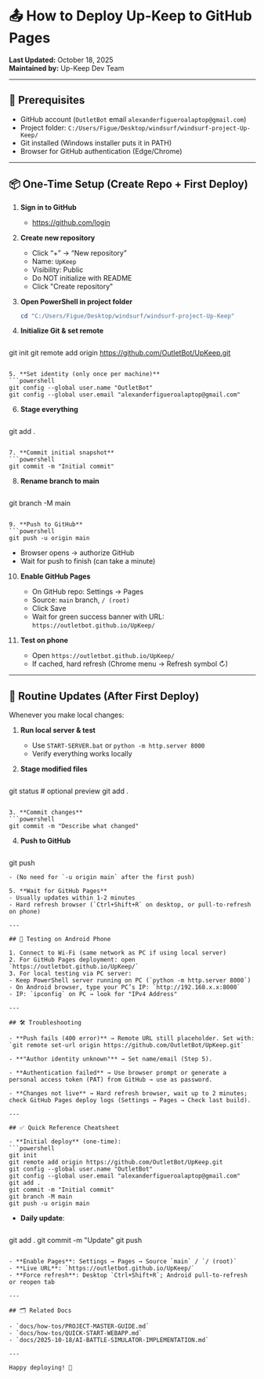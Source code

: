 # 📤 How to Deploy Up-Keep to GitHub Pages

**Last Updated:** October 18, 2025  
**Maintained by:** Up-Keep Dev Team

---

## 🔐 Prerequisites

- GitHub account (`OutletBot` email `alexanderfigueroalaptop@gmail.com`)
- Project folder: `C:/Users/Figue/Desktop/windsurf/windsurf-project-Up-Keep/`
- Git installed (Windows installer puts it in PATH)
- Browser for GitHub authentication (Edge/Chrome)

---

## 📦 One-Time Setup (Create Repo + First Deploy)

1. **Sign in to GitHub**
   - https://github.com/login

2. **Create new repository**
   - Click “+” → “New repository”
   - Name: `UpKeep`
   - Visibility: Public
   - Do NOT initialize with README
   - Click "Create repository"

3. **Open PowerShell in project folder**
   ```powershell
   cd "C:/Users/Figue/Desktop/windsurf/windsurf-project-Up-Keep"
   ```

4. **Initialize Git & set remote**
   ```powershell
git init
git remote add origin https://github.com/OutletBot/UpKeep.git
   ```

5. **Set identity (only once per machine)**
   ```powershell
git config --global user.name "OutletBot"
git config --global user.email "alexanderfigueroalaptop@gmail.com"
   ```

6. **Stage everything**
   ```powershell
git add .
   ```

7. **Commit initial snapshot**
   ```powershell
git commit -m "Initial commit"
   ```

8. **Rename branch to main**
   ```powershell
git branch -M main
   ```

9. **Push to GitHub**
   ```powershell
git push -u origin main
   ```
   - Browser opens → authorize GitHub
   - Wait for push to finish (can take a minute)

10. **Enable GitHub Pages**
    - On GitHub repo: Settings → Pages
    - Source: `main` branch, `/ (root)`
    - Click Save
    - Wait for green success banner with URL: `https://outletbot.github.io/UpKeep/`

11. **Test on phone**
    - Open `https://outletbot.github.io/UpKeep/`
    - If cached, hard refresh (Chrome menu → Refresh symbol ↻)

---

## 🔄 Routine Updates (After First Deploy)

Whenever you make local changes:

1. **Run local server & test**
   - Use `START-SERVER.bat` or `python -m http.server 8000`
   - Verify everything works locally

2. **Stage modified files**
   ```powershell
git status      # optional preview
git add .
   ```

3. **Commit changes**
   ```powershell
git commit -m "Describe what changed"
   ```

4. **Push to GitHub**
   ```powershell
git push
   ```
   - (No need for `-u origin main` after the first push)

5. **Wait for GitHub Pages**
   - Usually updates within 1-2 minutes
   - Hard refresh browser (`Ctrl+Shift+R` on desktop, or pull-to-refresh on phone)

---

## 📲 Testing on Android Phone

1. Connect to Wi-Fi (same network as PC if using local server)
2. For GitHub Pages deployment: open `https://outletbot.github.io/UpKeep/`
3. For local testing via PC server:
   - Keep PowerShell server running on PC (`python -m http.server 8000`)
   - On Android browser, type your PC’s IP: `http://192.168.x.x:8000`
   - IP: `ipconfig` on PC → look for "IPv4 Address"

---

## 🛠️ Troubleshooting

- **Push fails (400 error)** → Remote URL still placeholder. Set with:  
  `git remote set-url origin https://github.com/OutletBot/UpKeep.git`

- **"Author identity unknown"** → Set name/email (Step 5).

- **Authentication failed** → Use browser prompt or generate a personal access token (PAT) from GitHub → use as password.

- **Changes not live** → Hard refresh browser, wait up to 2 minutes; check GitHub Pages deploy logs (Settings → Pages → Check last build).

---

## ✅ Quick Reference Cheatsheet

- **Initial deploy** (one-time):
  ```powershell
git init
git remote add origin https://github.com/OutletBot/UpKeep.git
git config --global user.name "OutletBot"
git config --global user.email "alexanderfigueroalaptop@gmail.com"
git add .
git commit -m "Initial commit"
git branch -M main
git push -u origin main
  ```

- **Daily update**:
  ```powershell
git add .
git commit -m "Update"
git push
  ```

- **Enable Pages**: Settings → Pages → Source `main` / `/ (root)`
- **Live URL**: `https://outletbot.github.io/UpKeep/`
- **Force refresh**: Desktop `Ctrl+Shift+R`; Android pull-to-refresh or reopen tab

---

## 🗂️ Related Docs

- `docs/how-tos/PROJECT-MASTER-GUIDE.md`
- `docs/how-tos/QUICK-START-WEBAPP.md`
- `docs/2025-10-18/AI-BATTLE-SIMULATOR-IMPLEMENTATION.md`

---

Happy deploying! 🚀
